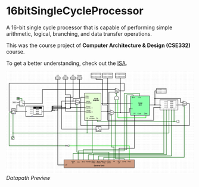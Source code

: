 # 16bitSingleCycleProcessor

A 16-bit single cycle processor that is capable of performing simple arithmetic, logical, branching, and data transfer operations.

This was the course project of **Computer Architecture & Design (CSE332)** course. 

To get a better understanding, check out the [ISA](Documents/InstructionSetArchitecture.pdf).


![Datapath Preview](DatapathPreview.png) 
*Datapath Preview*
